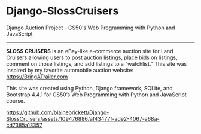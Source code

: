 # Django-SlossCruisers
Django Auction Project - CS50's Web Programming with Python and JavaScript

---

**SLOSS CRUISERS** is an eBay-like e-commerce auction site for Land Cruisers allowing users to post auction listings, place bids on listings, comment on those listings, and add listings to a “watchlist.” This site was inspired by my favorite automobile auction website: https://BringATrailer.com 

This site was created using Python, Django framework, SQLite, and Bootstrap 4.4.1 for CS50’s Web Programming with Python and JavaScript course. 

https://github.com/blaineprickett/Django-SlossCruisers/assets/109476886/af43477f-ade2-4067-a68a-cd7385a13357


